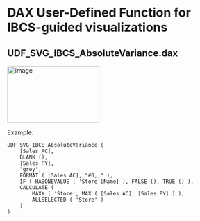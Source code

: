 # DAX User-Defined Function for IBCS-guided visualizations
## UDF_SVG_IBCS_AbsoluteVariance.dax
<img width="212" height="131" alt="image" src="https://github.com/user-attachments/assets/e3b1245b-28be-4db2-8ff8-00022f21d341" />

Example:
```
UDF_SVG_IBCS_AbsoluteVariance (
    [Sales AC],
    BLANK (),
    [Sales PY],
    "grey",
    FORMAT ( [Sales AC], "#0,," ),
    IF ( HASONEVALUE ( 'Store'[Name] ), FALSE (), TRUE () ),
    CALCULATE (
        MAXX ( 'Store', MAX ( [Sales AC], [Sales PY] ) ),
        ALLSELECTED ( 'Store' )
    )
)
```

